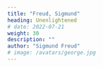 ```yaml
---
title: "Freud, Sigmund"
heading: Unenlightened
# date: 2022-07-21
weight: 30
description: ""
author: "Sigmund Freud"
# image: /avatars/george.jpg
---
```


